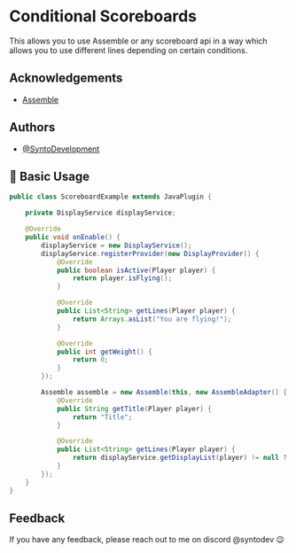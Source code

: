 
# Conditional Scoreboards

This allows you to use Assemble or any scoreboard api in a way which allows you to use different lines depending on certain conditions. 




## Acknowledgements

 - [Assemble](https://github.com/ThatKawaiiSam/Assemble)



## Authors

- [@SyntoDevelopment](https://www.github.com/syntodevelopment)


## 🎉 Basic Usage

```java
public class ScoreboardExample extends JavaPlugin {

    private DisplayService displayService;

    @Override
    public void onEnable() {
        displayService = new DisplayService();
        displayService.registerProvider(new DisplayProvider() {
            @Override
            public boolean isActive(Player player) {
                return player.isFlying();
            }

            @Override
            public List<String> getLines(Player player) {
                return Arrays.asList("You are flying!");
            }

            @Override
            public int getWeight() {
                return 0;
            }
        });

        Assemble assemble = new Assemble(this, new AssembleAdapter() {
            @Override
            public String getTitle(Player player) {
                return "Title";
            }

            @Override
            public List<String> getLines(Player player) {
                return displayService.getDisplayList(player) != null ? displayService.getDisplayList(player) : Arrays.asList("Default scoreboard");
            }
        });
    }
}
```


## Feedback

If you have any feedback, please reach out to me on discord @syntodev 😉

